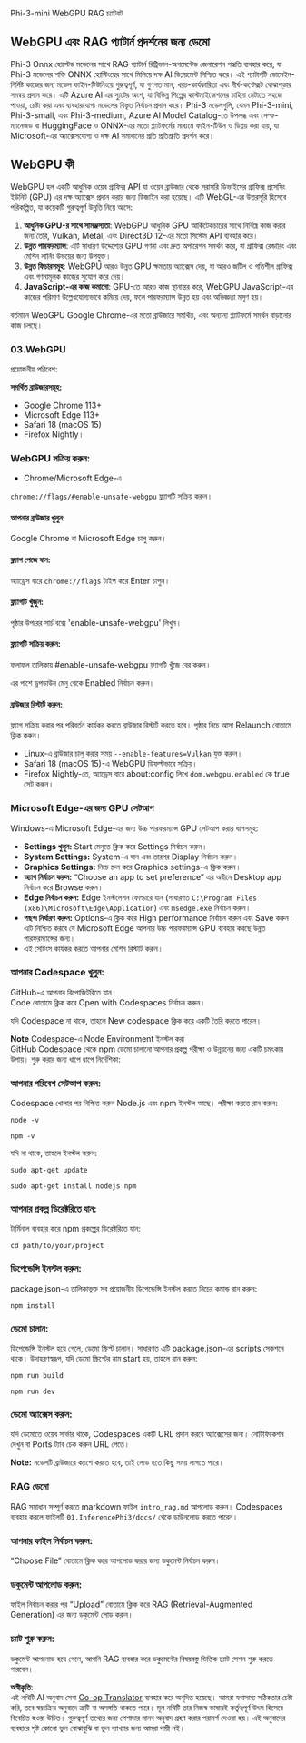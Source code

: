 <!--
CO_OP_TRANSLATOR_METADATA:
{
  "original_hash": "4aac6b8a5dcbbe9a32b47be30340cac2",
  "translation_date": "2025-07-16T17:15:15+00:00",
  "source_file": "code/08.RAG/rag_webgpu_chat/README.md",
  "language_code": "bn"
}
-->
Phi-3-mini WebGPU RAG চ্যাটবট

## WebGPU এবং RAG প্যাটার্ন প্রদর্শনের জন্য ডেমো
Phi-3 Onnx হোস্টেড মডেলের সাথে RAG প্যাটার্ন রিট্রিভাল-অগমেন্টেড জেনারেশন পদ্ধতি ব্যবহার করে, যা Phi-3 মডেলের শক্তি ONNX হোস্টিংয়ের সাথে মিলিয়ে দক্ষ AI ডিপ্লয়মেন্ট নিশ্চিত করে। এই প্যাটার্নটি ডোমেইন-নির্দিষ্ট কাজের জন্য মডেল ফাইন-টিউনিংয়ে গুরুত্বপূর্ণ, যা গুণগত মান, খরচ-কার্যকারিতা এবং দীর্ঘ-কন্টেক্সট বোঝাপড়ার সমন্বয় প্রদান করে। এটি Azure AI এর স্যুটের অংশ, যা বিভিন্ন শিল্পের কাস্টমাইজেশনের চাহিদা মেটাতে সহজে পাওয়া, চেষ্টা করা এবং ব্যবহারযোগ্য মডেলের বিস্তৃত নির্বাচন প্রদান করে। Phi-3 মডেলগুলি, যেমন Phi-3-mini, Phi-3-small, এবং Phi-3-medium, Azure AI Model Catalog-তে উপলব্ধ এবং সেল্ফ-ম্যানেজড বা HuggingFace ও ONNX-এর মতো প্ল্যাটফর্মের মাধ্যমে ফাইন-টিউন ও ডিপ্লয় করা যায়, যা Microsoft-এর অ্যাক্সেসযোগ্য ও দক্ষ AI সমাধানের প্রতি প্রতিশ্রুতি প্রদর্শন করে।

## WebGPU কী
WebGPU হল একটি আধুনিক ওয়েব গ্রাফিক্স API যা ওয়েব ব্রাউজার থেকে সরাসরি ডিভাইসের গ্রাফিক্স প্রসেসিং ইউনিট (GPU) এর দক্ষ অ্যাক্সেস প্রদান করার জন্য ডিজাইন করা হয়েছে। এটি WebGL-এর উত্তরসূরি হিসেবে পরিকল্পিত, যা কয়েকটি গুরুত্বপূর্ণ উন্নতি নিয়ে আসে:

1. **আধুনিক GPU-র সাথে সামঞ্জস্যতা**: WebGPU আধুনিক GPU আর্কিটেকচারের সাথে নির্বিঘ্নে কাজ করার জন্য তৈরি, Vulkan, Metal, এবং Direct3D 12-এর মতো সিস্টেম API ব্যবহার করে।
2. **উন্নত পারফরম্যান্স**: এটি সাধারণ উদ্দেশ্যের GPU গণনা এবং দ্রুত অপারেশন সমর্থন করে, যা গ্রাফিক্স রেন্ডারিং এবং মেশিন লার্নিং উভয়ের জন্য উপযুক্ত।
3. **উন্নত ফিচারসমূহ**: WebGPU আরও উন্নত GPU ক্ষমতায় অ্যাক্সেস দেয়, যা আরও জটিল ও গতিশীল গ্রাফিক্স এবং গণনামূলক কাজের সুযোগ করে দেয়।
4. **JavaScript-এর কাজ কমানো**: GPU-তে আরও কাজ স্থানান্তর করে, WebGPU JavaScript-এর কাজের পরিমাণ উল্লেখযোগ্যভাবে কমিয়ে দেয়, ফলে পারফরম্যান্স উন্নত হয় এবং অভিজ্ঞতা মসৃণ হয়।

বর্তমানে WebGPU Google Chrome-এর মতো ব্রাউজারে সমর্থিত, এবং অন্যান্য প্ল্যাটফর্মে সমর্থন বাড়ানোর কাজ চলছে।

### 03.WebGPU
প্রয়োজনীয় পরিবেশ:

**সমর্থিত ব্রাউজারসমূহ:**  
- Google Chrome 113+  
- Microsoft Edge 113+  
- Safari 18 (macOS 15)  
- Firefox Nightly।

### WebGPU সক্রিয় করুন:

- Chrome/Microsoft Edge-এ

`chrome://flags/#enable-unsafe-webgpu` ফ্ল্যাগটি সক্রিয় করুন।

#### আপনার ব্রাউজার খুলুন:
Google Chrome বা Microsoft Edge চালু করুন।

#### ফ্ল্যাগ পেজে যান:
অ্যাড্রেস বারে `chrome://flags` টাইপ করে Enter চাপুন।

#### ফ্ল্যাগটি খুঁজুন:
পৃষ্ঠার উপরের সার্চ বক্সে 'enable-unsafe-webgpu' লিখুন।

#### ফ্ল্যাগটি সক্রিয় করুন:
ফলাফল তালিকায় #enable-unsafe-webgpu ফ্ল্যাগটি খুঁজে বের করুন।

এর পাশে ড্রপডাউন মেনু থেকে Enabled নির্বাচন করুন।

#### ব্রাউজার রিস্টার্ট করুন:

ফ্ল্যাগ সক্রিয় করার পর পরিবর্তন কার্যকর করতে ব্রাউজার রিস্টার্ট করতে হবে। পৃষ্ঠার নিচে আসা Relaunch বোতামে ক্লিক করুন।

- Linux-এ ব্রাউজার চালু করার সময় `--enable-features=Vulkan` যুক্ত করুন।  
- Safari 18 (macOS 15)-এ WebGPU ডিফল্টভাবে সক্রিয়।  
- Firefox Nightly-তে, অ্যাড্রেস বারে about:config লিখে `dom.webgpu.enabled` কে true সেট করুন।

### Microsoft Edge-এর জন্য GPU সেটআপ

Windows-এ Microsoft Edge-এর জন্য উচ্চ পারফরম্যান্স GPU সেটআপ করার ধাপসমূহ:

- **Settings খুলুন:** Start মেনুতে ক্লিক করে Settings নির্বাচন করুন।  
- **System Settings:** System-এ যান এবং তারপর Display নির্বাচন করুন।  
- **Graphics Settings:** নিচে স্ক্রল করে Graphics settings-এ ক্লিক করুন।  
- **অ্যাপ নির্বাচন করুন:** “Choose an app to set preference” এর অধীনে Desktop app নির্বাচন করে Browse করুন।  
- **Edge নির্বাচন করুন:** Edge ইনস্টলেশন ফোল্ডারে যান (সাধারণত `C:\Program Files (x86)\Microsoft\Edge\Application`) এবং `msedge.exe` নির্বাচন করুন।  
- **পছন্দ নির্ধারণ করুন:** Options-এ ক্লিক করে High performance নির্বাচন করুন এবং Save করুন।  
এটি নিশ্চিত করবে যে Microsoft Edge আপনার উচ্চ পারফরম্যান্স GPU ব্যবহার করছে উন্নত পারফরম্যান্সের জন্য।  
- এই সেটিংস কার্যকর করতে আপনার মেশিন রিস্টার্ট করুন।

### আপনার Codespace খুলুন:
GitHub-এ আপনার রিপোজিটরিতে যান।  
Code বোতামে ক্লিক করে Open with Codespaces নির্বাচন করুন।

যদি Codespace না থাকে, তাহলে New codespace ক্লিক করে একটি তৈরি করতে পারেন।

**Note** Codespace-এ Node Environment ইনস্টল করা  
GitHub Codespace থেকে npm ডেমো চালানো আপনার প্রকল্প পরীক্ষা ও উন্নয়নের জন্য একটি চমৎকার উপায়। শুরু করার জন্য ধাপে ধাপে নির্দেশিকা:

### আপনার পরিবেশ সেটআপ করুন:
Codespace খোলার পর নিশ্চিত করুন Node.js এবং npm ইনস্টল আছে। পরীক্ষা করতে রান করুন:  
```
node -v
```  
```
npm -v
```

যদি না থাকে, তাহলে ইনস্টল করুন:  
```
sudo apt-get update
```  
```
sudo apt-get install nodejs npm
```

### আপনার প্রকল্প ডিরেক্টরিতে যান:
টার্মিনাল ব্যবহার করে npm প্রকল্পের ডিরেক্টরিতে যান:  
```
cd path/to/your/project
```

### ডিপেন্ডেন্সি ইনস্টল করুন:
package.json-এ তালিকাভুক্ত সব প্রয়োজনীয় ডিপেন্ডেন্সি ইনস্টল করতে নিচের কমান্ড রান করুন:  
```
npm install
```

### ডেমো চালান:
ডিপেন্ডেন্সি ইনস্টল হয়ে গেলে, ডেমো স্ক্রিপ্ট চালান। সাধারণত এটি package.json-এর scripts সেকশনে থাকে। উদাহরণস্বরূপ, যদি ডেমো স্ক্রিপ্টের নাম start হয়, তাহলে রান করুন:  
```
npm run build
```  
```
npm run dev
```

### ডেমো অ্যাক্সেস করুন:
যদি ডেমোতে ওয়েব সার্ভার থাকে, Codespaces একটি URL প্রদান করবে অ্যাক্সেসের জন্য। নোটিফিকেশন দেখুন বা Ports ট্যাব চেক করুন URL পেতে।

**Note:** মডেলটি ব্রাউজারে ক্যাশে করতে হবে, তাই লোড হতে কিছু সময় লাগতে পারে।

### RAG ডেমো
RAG সমাধান সম্পূর্ণ করতে markdown ফাইল `intro_rag.md` আপলোড করুন। Codespaces ব্যবহার করলে ফাইলটি `01.InferencePhi3/docs/` থেকে ডাউনলোড করতে পারেন।

### আপনার ফাইল নির্বাচন করুন:
“Choose File” বোতামে ক্লিক করে আপলোড করার জন্য ডকুমেন্ট নির্বাচন করুন।

### ডকুমেন্ট আপলোড করুন:
ফাইল নির্বাচন করার পর “Upload” বোতামে ক্লিক করে RAG (Retrieval-Augmented Generation) এর জন্য ডকুমেন্ট লোড করুন।

### চ্যাট শুরু করুন:
ডকুমেন্ট আপলোড হয়ে গেলে, আপনি RAG ব্যবহার করে ডকুমেন্টের বিষয়বস্তু ভিত্তিক চ্যাট সেশন শুরু করতে পারবেন।

**অস্বীকৃতি**:  
এই নথিটি AI অনুবাদ সেবা [Co-op Translator](https://github.com/Azure/co-op-translator) ব্যবহার করে অনূদিত হয়েছে। আমরা যথাসাধ্য সঠিকতার চেষ্টা করি, তবে স্বয়ংক্রিয় অনুবাদে ত্রুটি বা অসঙ্গতি থাকতে পারে। মূল নথিটি তার নিজস্ব ভাষায়ই কর্তৃত্বপূর্ণ উৎস হিসেবে বিবেচিত হওয়া উচিত। গুরুত্বপূর্ণ তথ্যের জন্য পেশাদার মানব অনুবাদ গ্রহণ করার পরামর্শ দেওয়া হয়। এই অনুবাদের ব্যবহারে সৃষ্ট কোনো ভুল বোঝাবুঝি বা ভুল ব্যাখ্যার জন্য আমরা দায়ী নই।